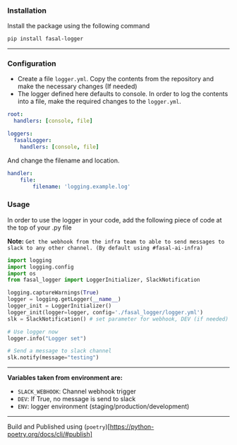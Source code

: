 
### Installation
Install the package using the following command
```bash
pip install fasal-logger
```

--------------
### Configuration
- Create a file `logger.yml`. Copy the contents from the repository and make the necessary changes (If needed)
- The logger defined here defaults to console. In order to log the contents into a file, make the required changes to the `logger.yml`.
``` yaml
root:
  handlers: [console, file]

loggers:
  fasalLogger:
    handlers: [console, file]

```

And change the filename and location.
```yaml
handler:
    file:
        filename: 'logging.example.log'
```

### Usage
In order to use the logger in your code, add the following piece of code at the top of your .py file

**Note:** `Get the webhook from the infra team to able to send messages to slack to any other channel. (By default using #fasal-ai-infra)`

```python
import logging
import logging.config
import os
from fasal_logger import LoggerInitializer, SlackNotification

logging.captureWarnings(True)
logger = logging.getLogger(__name__)
logger_init = LoggerInitializer()
logger_init(logger=logger, config='./fasal_logger/logger.yml')
slk = SlackNotification() # set parameter for webhook, DEV (if needed)

# Use logger now
logger.info("Logger set")

# Send a message to slack channel
slk.notify(message="testing")

```
----------

**Variables taken from environment are:**

  - `SLACK_WEBHOOK`: Channel webhook trigger
  - `DEV`: If True, no message is send to slack
  - `ENV`: logger environment (staging/production/development)

------------
Build and Published using (`poetry`)[https://python-poetry.org/docs/cli/#publish]